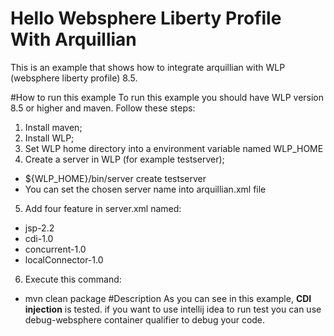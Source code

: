 # Hello Websphere Liberty Profile With Arquillian
This is an example that shows how to integrate arquillian with WLP (websphere liberty profile) 8.5.

#How to run this example
To run this example you should have WLP version 8.5 or higher and maven.
Follow these steps:

1.  Install maven;
2.  Install WLP;
3.  Set WLP home directory into a environment variable named WLP_HOME 
4.  Create a server in WLP (for example testserver);
-   ${WLP_HOME}/bin/server create testserver
-   You can set the chosen server name into arquillian.xml file
5.  Add four feature in server.xml named:
-   jsp-2.2
-   cdi-1.0
-   concurrent-1.0
-   localConnector-1.0
6.  Execute this command:
-   mvn clean package
#Description
As you can see in this example, **CDI injection** is tested. 
if you want to use intellij idea to run test you can use debug-websphere container qualifier to debug your code. 